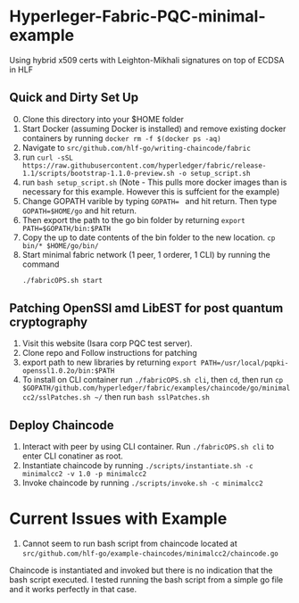 # Hyperleger-Fabric-PQC-minimal-example
Using hybrid x509 certs  with Leighton-Mikhali signatures on top of ECDSA in HLF


Quick and Dirty Set Up
-----------------------

0. Clone this directory into your $HOME folder
1. Start Docker (assuming Docker is installed) and remove existing docker containers by running ```docker rm -f $(docker ps -aq)```
2. Navigate to ``` src/github.com/hlf-go/writing-chaincode/fabric ```
3. run ``` curl -sSL https://raw.githubusercontent.com/hyperledger/fabric/release-1.1/scripts/bootstrap-1.1.0-preview.sh -o setup_script.sh ```
4. run ``` bash setup_script.sh ``` (Note - This pulls more docker images than is necessary for this example. However this is suffcient for the example)
5. Change GOPATH varible by typing ```GOPATH= ``` and hit return. Then type ```GOPATH=$HOME/go``` and hit return.
6. Then export the path to the go bin folder by returning ```export PATH=$GOPATH/bin:$PATH```
7. Copy the up to date contents of the bin folder to the new location. ```cp bin/* $HOME/go/bin/```
8. Start minimal fabric network (1 peer, 1 orderer, 1 CLI) by running the command 
   ```bash
   ./fabricOPS.sh start
   ```


Patching OpenSSl amd LibEST for post quantum cryptography
---------------------------------------------------------

1. Visit this website (Isara corp PQC test server). 
2. Clone repo and Follow instructions for patching
3. export path to new libraries by returning ```export PATH=/usr/local/pqpki-openssl1.0.2o/bin:$PATH``` 
4. To install on CLI container run  ```./fabricOPS.sh cli```, then ```cd```, 
then run ```cp $GOPATH/github.com/hyperledger/fabric/examples/chaincode/go/minimalcc2/sslPatches.sh ~/```
then run ```bash sslPatches.sh```




Deploy Chaincode
----------------

1. Interact with peer by using CLI container. Run ```./fabricOPS.sh cli``` to enter CLI conatiner as root.
2. Instantiate chaincode by running ```./scripts/instantiate.sh -c minimalcc2 -v 1.0 -p minimalcc2```
3. Invoke chaincode by running ``` ./scripts/invoke.sh -c minimalcc2 ```





Current Issues with Example
===========================
1. Cannot seem to run bash script from chaincode located at ```src/github.com/hlf-go/example-chaincodes/minimalcc2/chaincode.go```

Chaincode is instantiated and invoked but there is no indication that the bash script executed.
I tested running the bash script from a simple go file and it works perfectly in that case.
